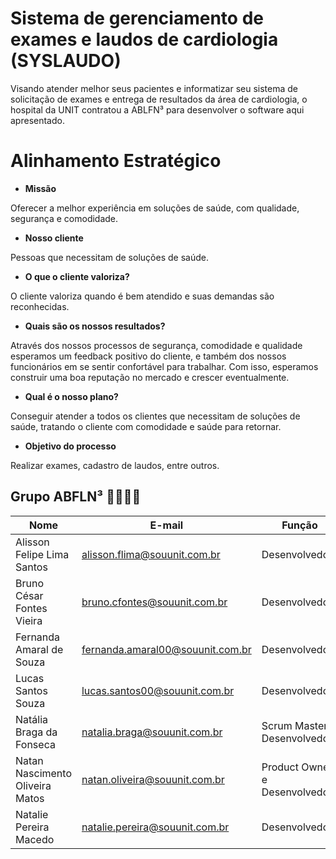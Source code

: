 # Sistema de gerenciamento de exames e laudos de cardiologia  (SYSLAUDO)

Visando atender melhor seus pacientes e informatizar seu sistema de solicitação de exames e entrega de resultados da área de cardiologia, o hospital da UNIT contratou a ABLFN³ para desenvolver o software aqui apresentado.

# Alinhamento Estratégico 

- **Missão**

Oferecer a melhor experiência em soluções de saúde, com qualidade, segurança e comodidade.

- **Nosso cliente**

Pessoas que necessitam de soluções de saúde.

- **O que o cliente valoriza?**

O cliente valoriza quando é bem atendido e suas demandas são reconhecidas.

- **Quais são os nossos resultados?**

Através dos nossos processos de segurança, comodidade e qualidade esperamos um feedback positivo do cliente, e também dos nossos funcionários em se sentir confortável para trabalhar. Com isso, esperamos construir uma boa reputação no mercado e crescer eventualmente. 

- **Qual é o nosso plano?**

Conseguir atender a todos os clientes que necessitam de soluções de saúde, tratando o cliente com comodidade e saúde para retornar.  

- **Objetivo do processo**

Realizar exames, cadastro de laudos, entre outros.



## Grupo ABFLN³ 👨‍💻👩‍💻

<table>
   <thead>
			<tr>
					<th>Nome</th>
					<th>E-mail</th>
					<th>Função</th>
			</tr>
   </thead>
   <tbody>
			<tr>
					<td>Alisson Felipe Lima Santos</td>
					<td><a href="mailto:alisson.flima@souunit.com.br">alisson.flima@souunit.com.br</a></td>
					<td>Desenvolvedor</td>
			</tr>
			<tr>
					<td>Bruno César Fontes Vieira</td>
					<td><a href="mailto:bruno.cfontes@souunit.com.br">bruno.cfontes@souunit.com.br</a></td>
					<td>Desenvolvedor</td>
			</tr>
			<tr>
					<td>Fernanda Amaral de Souza</td>
					<td><a href="mailto:fernanda.amaral00@souunit.com.br">fernanda.amaral00@souunit.com.br</a></td>
					<td>Desenvolvedora</td>
			</tr>
			<tr>
					<td>Lucas Santos Souza</td>
					<td><a href="mailto:lucas.santos00@souunit.com.br">lucas.santos00@souunit.com.br</a></td>
					<td>Desenvolvedor</td>
			</tr>
			<tr>
					<td>Natália Braga da Fonseca</td>
					<td><a href="mailto:natalia.braga@souunit.com.br">natalia.braga@souunit.com.br</a></td>
					<td>Scrum Master e Desenvolvedora</td>
			</tr>
			<tr>
					<td>Natan Nascimento Oliveira Matos</td>
					<td><a href="mailto:natan.oliveira@souunit.com.br">natan.oliveira@souunit.com.br</a></td>
					<td>Product Owner e Desenvolvedor</td>
			</tr>
			<tr>
					<td>Natalie Pereira Macedo</td>
					<td><a href="mailto:natalie.pereira@souunit.com.br">natalie.pereira@souunit.com.br</a></td>
					<td>Desenvolvedora</td>
			</tr>
   </tbody>
</table>
